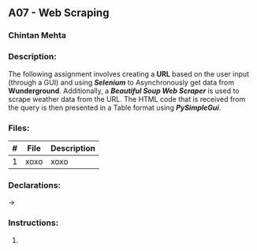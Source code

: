 ## A07 - Web Scraping
### Chintan Mehta

### Description:
The following assignment involves creating a **URL** based on the user input (through a GUI) and using **_Selenium_** to Asynchronously get data from **Wunderground**. Additionally, a **_Beautiful Soup Web Scraper_** is used to scrape weather data from the URL. The HTML code that is received from the query is then presented in a Table format using **_PySimpleGui_**.

### Files:

|   #   | File     | Description                                      |
| :---: | -------- | ------------------------------------------------ |
|   1   | xoxo | xoxo |

### Declarations:
-> 

### Instructions:
1. 
